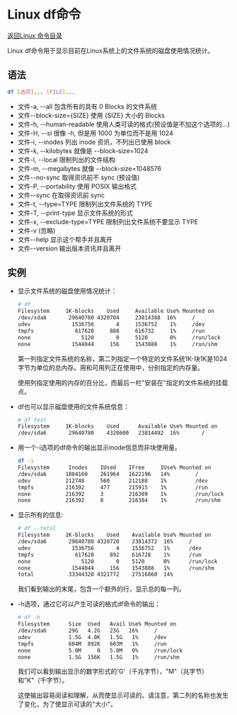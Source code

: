 # Linux df命令
[返回Linux 命令目录](11.Linux命令大全.md)

Linux df命令用于显示目前在Linux系统上的文件系统的磁盘使用情况统计。

## 语法
```bash
df [选项]... [FILE]...
```
* 文件-a, --all 包含所有的具有 0 Blocks 的文件系统
* 文件--block-size={SIZE} 使用 {SIZE} 大小的 Blocks
* 文件-h, --human-readable 使用人类可读的格式(预设值是不加这个选项的...)
* 文件-H, --si 很像 -h, 但是用 1000 为单位而不是用 1024
* 文件-i, --inodes 列出 inode 资讯，不列出已使用 block
* 文件-k, --kilobytes 就像是 --block-size=1024
* 文件-l, --local 限制列出的文件结构
* 文件-m, --megabytes 就像 --block-size=1048576
* 文件--no-sync 取得资讯前不 sync (预设值)
* 文件-P, --portability 使用 POSIX 输出格式
* 文件--sync 在取得资讯前 sync
* 文件-t, --type=TYPE 限制列出文件系统的 TYPE
* 文件-T, --print-type 显示文件系统的形式
* 文件-x, --exclude-type=TYPE 限制列出文件系统不要显示 TYPE
* 文件-v (忽略)
* 文件--help 显示这个帮手并且离开
* 文件--version 输出版本资讯并且离开

## 实例

* 显示文件系统的磁盘使用情况统计：
    ```bash
    # df 
    Filesystem     1K-blocks    Used     Available Use% Mounted on 
    /dev/sda6       29640780 4320704     23814388  16%     / 
    udev             1536756       4     1536752    1%     /dev 
    tmpfs             617620     888     616732     1%     /run 
    none                5120       0     5120       0%     /run/lock 
    none             1544044     156     1543888    1%     /run/shm 
    ```
    第一列指定文件系统的名称，第二列指定一个特定的文件系统1K-块1K是1024字节为单位的总内存。用和可用列正在使用中，分别指定的内存量。

    使用列指定使用的内存的百分比，而最后一栏"安装在"指定的文件系统的挂载点。

* df也可以显示磁盘使用的文件系统信息：
    ```bash
    # df test 
    Filesystem     1K-blocks    Used      Available Use% Mounted on 
    /dev/sda6       29640780    4320600   23814492  16%       / 
    ```

* 用一个-i选项的df命令的输出显示inode信息而非块使用量。
    ```bash
    df -i 
    Filesystem      Inodes    IUsed    IFree     IUse% Mounted on 
    /dev/sda6      1884160    261964   1622196   14%        / 
    udev           212748     560      212188    1%         /dev 
    tmpfs          216392     477      215915    1%         /run 
    none           216392     3        216389    1%         /run/lock 
    none           216392     8        216384    1%         /run/shm 
    ```

* 显示所有的信息:
    ```bash
    # df --total 
    Filesystem     1K-blocks    Used    Available Use% Mounted on 
    /dev/sda6       29640780 4320720    23814372  16%     / 
    udev             1536756       4    1536752   1%      /dev 
    tmpfs             617620     892    616728    1%      /run 
    none                5120       0    5120      0%      /run/lock 
    none             1544044     156    1543888   1%      /run/shm 
    total           33344320 4321772    27516860  14% 
    ```
    我们看到输出的末尾，包含一个额外的行，显示总的每一列。

* -h选项，通过它可以产生可读的格式df命令的输出：
    ```bash
    # df -h 
    Filesystem      Size  Used   Avail Use% Mounted on 
    /dev/sda6       29G   4.2G   23G   16%     / 
    udev            1.5G  4.0K   1.5G   1%     /dev 
    tmpfs           604M  892K   603M   1%     /run 
    none            5.0M     0   5.0M   0%     /run/lock 
    none            1.5G  156K   1.5G   1%     /run/shm 
    ```
    我们可以看到输出显示的数字形式的'G'（千兆字节），"M"（兆字节）和"K"（千字节）。

    这使输出容易阅读和理解，从而使显示可读的。请注意，第二列的名称也发生了变化，为了使显示可读的"大小"。